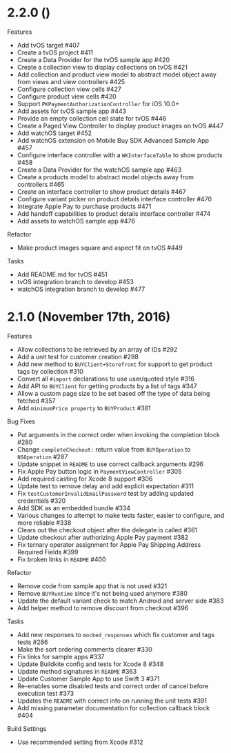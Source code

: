 # 2.2.0 ()
Features
* Add tvOS target #407
* Create a tvOS project #411
* Create a Data Provider for the tvOS sample app #420
* Create a collection view to display collections on tvOS #421
* Add collection and product view model to abstract model object away from views and view controllers #425
* Configure collection view cells #427
* Configure product view cells #420
* Support `PKPaymentAuthorizationController` for iOS 10.0+
* Add assets for tvOS sample app #443
* Provide an empty collection cell state for tvOS #446
* Create a Paged View Controller to display product images on tvOS #447
* Add watchOS target #452
* Add watchOS extension on Mobile Buy SDK Advanced Sample App #457
* Configure interface controller with a `WKInterfaceTable` to show products #458
* Create a Data Provider for the watchOS sample app #463
* Create a products model to abstract model objects away from controllers #465
* Create an interface controller to show product details #467
* Configure variant picker on product details interface controller #470
* Integrate Apple Pay to purchase products #471
* Add handoff capabilities to product details interface controller #474
* Add assets to watchOS sample app #476

Refactor
* Make product images square and aspect fit on tvOS #449

Tasks
* Add README.md for tvOS #451
* tvOS integration branch to develop #453
* watchOS integration branch to develop #477


# 2.1.0 (November 17th, 2016)
Features
* Allow collections to be retrieved by an array of IDs #292
* Add a unit test for customer creation #298
* Add new method to `BUYClient+Storefront` for support to get product tags by collection #310
* Convert all `#import` declarations to use user/quoted style #316
* Add API to `BUYClient` for getting products by a list of tags #347
* Allow a custom page size to be set based off the type of data being fetched #357
* Add `minimumPrice property` to `BUYProduct` #381

Bug Fixes
* Put arguments in the correct order when invoking the completion block #280
* Change `completeCheckout:` return value from `BUYOperation` to `NSOperation` #287
* Update snippet in `README` to use correct callback arguments #296
* Fix Apple Pay button logic in `PaymentViewController` #305
* Add required casting for Xcode 8 support #306
* Update test to remove delay and add explicit expectation #311
* Fix `testCustomerInvalidEmailPassword` test by adding updated credentials #320
* Add SDK as an embedded bundle #334
* Various changes to attempt to make tests faster, easier to configure, and more reliable #338
* Clears out the checkout object after the delegate is called #361
* Update checkout after authorizing Apple Pay payment #382
* Fix ternary operator assignment for Apple Pay Shipping Address Required Fields #399
* Fix broken links in `README` #400

Refactor
* Remove code from sample app that is not used #321
* Remove `BUYRuntime` since it's not being used anymore #380
* Update the default variant check to match Android and server side #383
* Add helper method to remove discount from checkout #396

Tasks
* Add new responses to `mocked_responses` which fix customer and tags tests #286
* Make the sort ordering comments clearer #330
* Fix links for sample apps #337
* Update Buildkite config and tests for Xcode 8 #348
* Update method signatures in `README` #363
* Update Customer Sample App to use Swift 3 #371
* Re-enables some disabled tests and correct order of cancel before execution test #373
* Updates the `README` with correct info on running the unit tests #391
* Add missing parameter documentation for collection callback block #404

Build Settings
* Use recommended setting from Xcode #312
